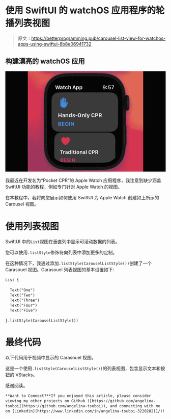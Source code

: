 # 使用 SwiftUI 的 watchOS 应用程序的轮播列表视图

> 原文：<https://betterprogramming.pub/carousel-list-view-for-watchos-apps-using-swiftui-8b8e06941732>

## 构建漂亮的 watchOS 应用

![](img/e9d435ace501bf21f0109edd58ff4cb5.png)

我最近在开发名为“Pocket CPR”的 Apple Watch 应用程序，我注意到缺少涵盖 SwiftUI 功能的教程，例如专门针对 Apple Watch 的视图。

在本教程中，我将向您展示如何使用 SwiftUI 为 Apple Watch 创建如上所示的 Carousel 视图。

# 使用列表视图

SwiftUI 中的`List`视图在垂直列中显示可滚动数据的列表。

您可以使用`.listStyle`修饰符向列表中添加更多的定制。

在这种情况下，我通过添加`.listStyle(CarouselListStyle())`创建了一个 Carasouel 视图。Carasouel 列表视图的基本设置如下:

```
List {

  Text("One")
  Text("Two")
  Text("Three")
  Text("Four")
  Text("Five")

}.listStyle(CarouselListStyle())
```

# 最终代码

以下代码用于视频中显示的 Carasouel 视图。

这是一个使用`.listStyle(CarouselListStyle())`的列表视图，包含显示文本和按钮的 VStacks。

感谢阅读。

```
**Want to Connect?**If you enjoyed this article, please consider viewing my other projects on Github ([https://github.com/angelina-tsuboi](https://github.com/angelina-tsuboi)), and connecting with me on [Linkedin](https://www.linkedin.com/in/angelina-tsuboi-322028211/)!
```